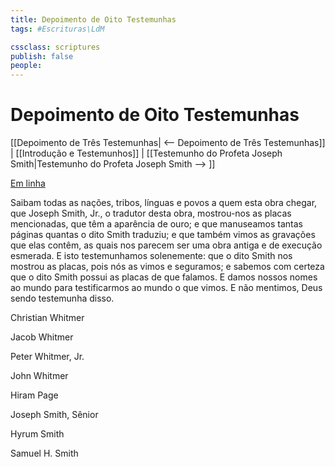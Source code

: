 ```yaml
---
title: Depoimento de Oito Testemunhas
tags: #Escrituras\LdM

cssclass: scriptures
publish: false
people:
---
```


# Depoimento de Oito Testemunhas
[[Depoimento de Três Testemunhas| <-- Depoimento de Três Testemunhas]] | [[Introdução e Testemunhos]] | [[Testemunho do Profeta Joseph Smith|Testemunho do Profeta Joseph Smith --> ]]

[Em linha](https://www.churchofjesuschrist.org/study/scriptures/bofm/eight?lang=por)

Saibam todas as nações, tribos, línguas e povos a quem esta obra chegar, que Joseph Smith, Jr., o tradutor desta obra, mostrou-nos as placas mencionadas, que têm a aparência de ouro; e que manuseamos tantas páginas quantas o dito Smith traduziu; e que também vimos as gravações que elas contêm, as quais nos parecem ser uma obra antiga e de execução esmerada. E isto testemunhamos solenemente: que o dito Smith nos mostrou as placas, pois nós as vimos e seguramos; e sabemos com certeza que o dito Smith possui as placas de que falamos. E damos nossos nomes ao mundo para testificarmos ao mundo o que vimos. E não mentimos, Deus sendo testemunha disso.

Christian Whitmer

Jacob Whitmer

Peter Whitmer, Jr.

John Whitmer

Hiram Page

Joseph Smith, Sênior

Hyrum Smith

Samuel H. Smith

